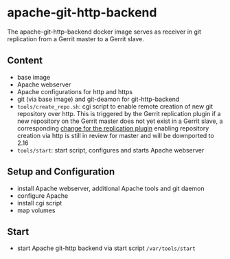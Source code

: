 # apache-git-http-backend

The apache-git-http-backend docker image serves as receiver in git replication
from a Gerrit master to a Gerrit slave.

## Content

* base image
* Apache webserver
* Apache configurations for http and https
* git (via base image) and git-deamon for git-http-backend
* `tools/create_repo.sh`: cgi script to enable remote creation of new git
 repository over http. This is triggered by the Gerrit replication plugin
 if a new repository on the Gerrit master does not yet exist in a Gerrit slave,
 a corresponding
 [change for the replication plugin](https://gerrit-review.googlesource.com/c/plugins/replication/+/199900)
 enabling repository creation via http is still in review for master and will be
 downported to 2.16
* `tools/start`: start script, configures and starts Apache
 webserver

## Setup and Configuration

* install Apache webserver, additional Apache tools and git daemon
* configure Apache
* install cgi script
* map volumes

## Start

* start Apache git-http backend via start script `/var/tools/start`
